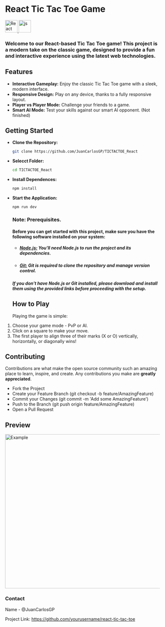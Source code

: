 # React Tic Tac Toe Game
<a href="https://es.react.dev/">
    <img src="https://upload.wikimedia.org/wikipedia/commons/a/a7/React-icon.svg" width="40" height="40" alt="React">  
</a>
<a href="https://www.w3schools.com/js/default.asp">
    <img src="https://upload.wikimedia.org/wikipedia/commons/thumb/9/99/Unofficial_JavaScript_logo_2.svg/1024px-Unofficial_JavaScript_logo_2.svg.png" width="40" height="40" alt="js">  
</a>

### Welcome to our React-based Tic Tac Toe game! This project is a modern take on the classic game, designed to provide a fun and interactive experience using the latest web technologies.

## Features
- **Interactive Gameplay:** Enjoy the classic Tic Tac Toe game with a sleek, modern interface.
- **Responsive Design:** Play on any device, thanks to a fully responsive layout.
- **Player vs Player Mode:** Challenge your friends to a game.
- **Smart AI Mode:** Test your skills against our smart AI opponent. (Not finished)

## Getting Started
  - **Clone the Repository:**
    ```sh
    git clone https://github.com/JuanCarlosGP/TICTACTOE_React
    ```
  - **Selecct Folder:**
    ```sh
    cd TICTACTOE_React
    ```
 - **Install Dependences:**
   ```sh
   npm install
   ```
  - **Start the Application:**
    ```sh
    npm run dev
    ```
    ### Note: Prerequisites.
    #### Before you can get started with this project, make sure you have the following software installed on your system:
    - ##### <a href="https://nodejs.org/en">Node.js:</a> You'll need Node.js to run the project and its dependencies.
    - ##### <a href="https://git-scm.com/downloads/">Git:</a> Git is required to clone the repository and manage version control.
    ##### If you don't have Node.js or Git installed, please download and install them using the provided links before proceeding with the setup.
    ## How to Play
    Playing the game is simple:

1. Choose your game mode - PvP or AI.
2. Click on a square to make your move.
3. The first player to align three of their marks (X or O) vertically, horizontally, or diagonally wins!

## Contributing
Contributions are what make the open source community such an amazing place to learn, inspire, and create. Any contributions you make are **greatly appreciated**.

- Fork the Project
- Create your Feature Branch (git checkout -b feature/AmazingFeature)
- Commit your Changes (git commit -m 'Add some AmazingFeature')
- Push to the Branch (git push origin feature/AmazingFeature)
- Open a Pull Request
## Preview

  <img src="https://cdn.discordapp.com/attachments/880375695518363668/1201552696033951934/image.png?ex=65ca3c26&is=65b7c726&hm=8fc8a1be3a861a17eb8374a33130a804d8d59c3361a5d9fc5f12f895b6a8a9e4&" width="1000" height="500" alt="Example"> 

### Contact
Name - @JuanCarlosGP

Project Link: https://github.com/yourusername/react-tic-tac-toe

